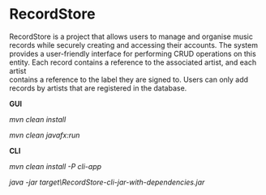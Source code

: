 # RecordStore
RecordStore is a project that allows users to manage and organise
music records while securely creating and accessing their accounts. 
The system provides a user-friendly interface for performing 
CRUD operations on this entity. Each record contains a reference to the associated artist, and each artist  
contains a reference to the label they are signed to. Users can only add records by artists that are registered in the database.

**GUI**

_mvn clean install_

_mvn clean javafx:run_

**CLI**

_mvn clean install -P cli-app_

_java -jar target\RecordStore-cli-jar-with-dependencies.jar_

